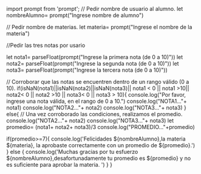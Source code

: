 import prompt from 'prompt';
// Pedir nombre de usuario al alumno. 
let nombreAlumno= prompt("Ingrese nombre de alumno")

// Pedir nombre de materias. 
let materia= prompt("Ingrese el nombre de la materia")

//Pedir las tres notas por usario 

let nota1= parseFloat(prompt("Ingrese la primera nota (de 0 a 10)"))
let nota2= parseFloat(prompt("Ingrese la segunda nota (de 0 a 10)"))
let nota3= parseFloat(prompt("Ingrese la tercera nota (de 0 a 10)"))

// Corroborar que las notas se encuentren dentro de un rango válido (0 a 10). 
if(isNaN(nota1)||isNaN(nota2)||isNaN(nota3)|| nota1 < 0 || nota1 >10|| nota2< 0 || nota2 >10 || nota3<  0 || nota3 > 10){
     console.log("Por favor, ingrese una nota válida, en el rango de 0 a 10.")
     console.log("NOTA1..."+ nota1)
     console.log("NOTA2..."+ nota2)
     console.log("NOTA3..."+ nota3)
}  else{ // Una vez corroborado las condiciones, realizamos el promedio.
 console.log("NOTA2..."+ nota2)
 console.log("NOTA3..."+ nota3)
 let promedio= (nota1+ nota2+ nota3)/3
 console.log("PROMEDIO..."+promedio)

 if(promedio>=7){
     console.log('Felicidades ${nombreAlumno},la materia ${materia}, la aprobaste correctamente con un promedio de ${promedio}.')
     }
      else {
      console.log('Muchas gracias por tu esfuerzo  ${nombreAlumno},desafortunadamente tu promedio es ${promedio} y no es suficiente para aprobar la materia. ')
     }
}

